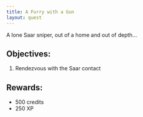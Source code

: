 ```yaml
---
title: A Furry with a Gun
layout: quest
---
```


A lone Saar sniper, out of a home and out of depth...

## Objectives:
1. Rendezvous with the Saar contact

## Rewards:
- 500 credits
- 250 XP
